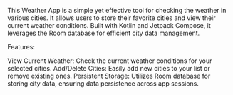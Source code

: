 This Weather App is a simple yet effective tool for checking the weather in various cities. It allows users to store their favorite cities and view their current weather conditions. Built with Kotlin and Jetpack Compose, it leverages the Room database for efficient city data management.

Features:

View Current Weather: Check the current weather conditions for your selected cities.
Add/Delete Cities: Easily add new cities to your list or remove existing ones.
Persistent Storage: Utilizes Room database for storing city data, ensuring data persistence across app sessions.
